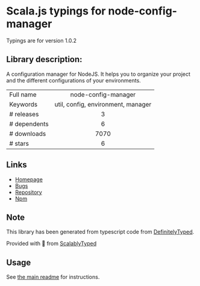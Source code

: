 
# Scala.js typings for node-config-manager

Typings are for version 1.0.2

## Library description:
A configuration manager for NodeJS. It helps you to organize your project and the different configurations of your environments.

|                    |                 |
| ------------------ | :-------------: |
| Full name          | node-config-manager |
| Keywords           | util, config, environment, manager |
| # releases         | 3 |
| # dependents       | 6 |
| # downloads        | 7070 |
| # stars            | 6 |

## Links
- [Homepage](https://github.com/Valko54/node-config-manager#readme)
- [Bugs](https://github.com/Valko54/node-config-manager/issues)
- [Repository](https://github.com/Valko54/node-config-manager)
- [Npm](https://www.npmjs.com/package/node-config-manager)
    


## Note
This library has been generated from typescript code from [DefinitelyTyped](https://definitelytyped.org).

Provided with :purple_heart: from [ScalablyTyped](https://github.com/oyvindberg/ScalablyTyped)

## Usage
See [the main readme](../../readme.md) for instructions.


